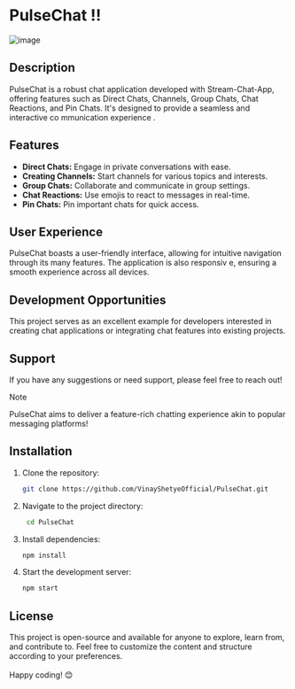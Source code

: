 # PulseChat !!            
                                         
![image](https://github.com/VinayShetyeOfficial/PulseChat/assets/100470361/afbbf8a6-fdb6-42f3-b4e5-1f941298ceae)                             
                      
## Description                 
PulseChat is a robust chat application developed with Stream-Chat-App, offering features  such as Direct Chats, Channels, Group Chats, Chat Reactions, and Pin Chats. It's designed to provide a seamless and interactive co mmunication experience .                
    
## Features                                  
- **Direct Chats:** Engage in private conversations with ease.            
- **Creating Channels:** Start channels for various topics and interests.          
- **Group Chats:** Collaborate and communicate in group settings.             
- **Chat Reactions:** Use emojis to react to messages in real-time.   
- **Pin Chats:** Pin important chats for quick access.      
   
## User Experience   
  
PulseChat boasts a user-friendly interface, allowing for intuitive navigation through its many features. The application is also responsiv e, ensuring a smooth experience across all devices.

## Development Opportunities
 
This project serves as an excellent example for developers interested in creating chat applications or integrating chat features into existing projects.

## Support

If you have any suggestions or need support, please feel free to reach out!

> [!NOTE]
> PulseChat aims to deliver a feature-rich chatting experience akin to popular messaging platforms!

## Installation
1. Clone the repository:
   ```bash
   git clone https://github.com/VinayShetyeOfficial/PulseChat.git
   ```

2. Navigate to the project directory:
   ```bash
    cd PulseChat
   ```
   
3. Install dependencies:
   ```bash
   npm install 
   ```

4. Start the development server:
   ```bash
   npm start
   ```

## License
This project is open-source and available for anyone to explore, learn from, and contribute to.
Feel free to customize the content and structure according to your preferences. <br><br> Happy coding! 😊

